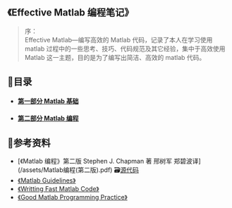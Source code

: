## 《Effective Matlab 编程笔记》

> 序：  
> Effective Matlab—编写高效的 Matlab 代码，记录了本人在学习使用 matlab 过程中的一些思考、技巧、代码规范及其它经验，集中于高效使用 Matlab 这一主题，目的是为了编写出简洁、高效的 matlab 代码。

## 📑目录

* #### [第一部分 Matlab 基础](matlab基础.md)
* #### [第二部分 Matlab 编程](/docs/Matlab编程.md)

## 🔎参考资料

* \[《Matlab 编程》第二版 Stephen J. Chapman 著 邢树军 郑碧波译\]\(/assets/Matlab编程\(第二版\).pdf\)    🗃[源代码](/assets/《Matlab编程》源码)
* [《Matlab Guidelines》]()
* [《Writting Fast Matlab Code》]()
* [《Good Matlab Programming Practice》]()



